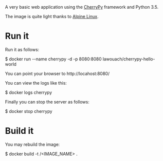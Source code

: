 A very basic web application using the
[CherryPy](http://cherrypy.org/) framework and Python 3.5.

The image is quite light thanks to
[Alpine Linux](https://hub.docker.com/r/frolvlad/alpine-python3/).


Run it
======

Run it as follows:

$ docker run --name cherrypy -d -p 8080:8080 lawouach/cherrypy-hello-world

You can point your browser to http://locahost:8080/

You can view the logs like this:

$ docker logs cherrypy

Finally you can stop the server as follows:

$ docker stop cherrypy


Build it
========

You may rebuild the image:

$ docker build -t <MYREPO>/<IMAGE_NAME> .
